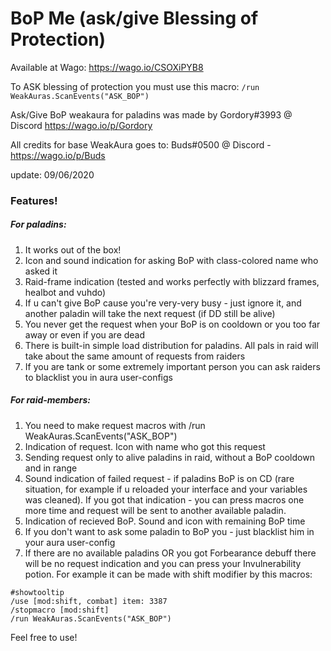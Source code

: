 # BoP Me (ask/give Blessing of Protection)

Available at Wago: https://wago.io/CSOXiPYB8

To ASK blessing of protection you must use this macro:
`/run WeakAuras.ScanEvents("ASK_BOP")`

Ask/Give BoP weakaura for paladins was made by Gordory#3993 @ Discord  https://wago.io/p/Gordory

All credits for base WeakAura goes to: Buds#0500 @ Discord - https://wago.io/p/Buds

update: 09/06/2020

### Features!

##### For paladins:

1. It works out of the box!
2. Icon and sound indication for asking BoP with class-colored name who asked it
3. Raid-frame indication (tested and works perfectly with blizzard frames, healbot and vuhdo)
4. If u can't give BoP cause you're very-very busy - just ignore it, and another paladin will take the next request (if DD still be alive)
5. You never get the request when your BoP is on cooldown or you too far away or even if you are dead
6. There is built-in simple load distribution for paladins. All pals in raid will take about the same amount of requests from raiders
7. If you are tank or some extremely important person you can ask raiders to blacklist you in aura user-configs


##### For raid-members:

1. You need to make request macros with /run WeakAuras.ScanEvents("ASK_BOP")
2. Indication of request. Icon with name who got this request
3. Sending request only to alive paladins in raid, without a BoP cooldown and in range
4. Sound indication of failed request - if paladins BoP is on CD (rare situation, for example if u reloaded your interface and your variables was cleaned). If you got that indication - you can press macros one more time and request will be sent to another available paladin.
5. Indication of recieved BoP. Sound and icon with remaining BoP time
6. If you don't want to ask some paladin to BoP you - just blacklist him in your aura user-config
7. If there are no available paladins OR you got Forbearance debuff there will be no request indication and you can press your Invulnerability potion. For example it can be made with shift modifier by this macros:
```
#showtooltip
/use [mod:shift, combat] item: 3387
/stopmacro [mod:shift]
/run WeakAuras.ScanEvents("ASK_BOP")
```

Feel free to use!
